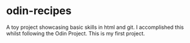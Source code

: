 # odin-recipes
A toy project showcasing basic skills in html and git.
I accomplished this whilst following the Odin Project.
This is my first project.
